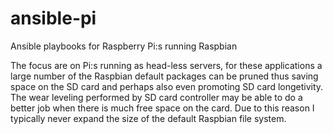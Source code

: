 ansible-pi
==========

Ansible playbooks for Raspberry Pi:s running Raspbian

The focus are on Pi:s running as head-less servers, for these applications a large number of the Raspbian default
packages can be pruned thus saving space on the SD card and perhaps also even promoting SD card longetivity. The wear
leveling performed by SD card controller may be able to do a better job when there is much free space on the card. Due
to this reason I typically never expand the size of the default Raspbian file system.
